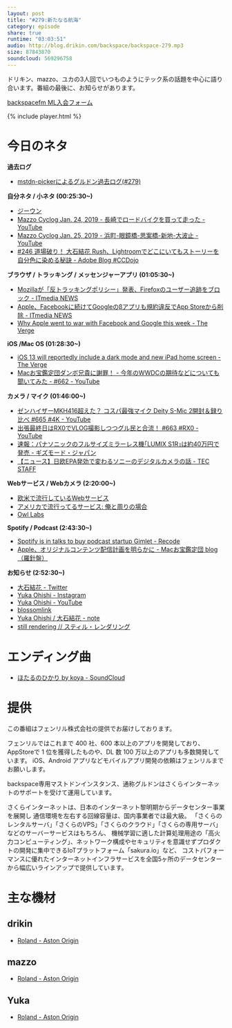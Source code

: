 ```yaml
---
layout: post
title: "#279:新たなる航海"
category: episode
share: true
runtime: "03:03:51"
audio: http://blog.drikin.com/backspace/backspace-279.mp3
size: 87843870
soundcloud: 569296758
---
```


ドリキン、mazzo、ユカの3人回でいつものようにテック系の話題を中心に語り合います。番組の最後に、お知らせがあります。

[backspacefm ML入会フォーム](http://backspace.us11.list-manage.com/subscribe?u=09c933bd3997c1d16dbed156a&id=84b6529b91)

{% include player.html %}


# 今日のネタ
**過去ログ**
* [mstdn-pickerによるグルドン過去ログ(#279)](https://rbtnn.github.io/mstdn-picker/?instance=mstdn.guru&since_id=101520716041939448&max_id=101521498858724795)

**自分ネタ / 小ネタ (00:25:30~)**
* [ジーウン](https://twitter.com/zhiyuntechjapan/status/1089788641134620673?s=12)
* [Mazzo Cyclog Jan. 24, 2019 - 長崎でロードバイクを買って走った - YouTube](https://www.youtube.com/watch?v=HcwCqfOZls8)
* [Mazzo Cyclog Jan. 25, 2019 - 浜町-眼鏡橋-思案橋-新地-大波止 - YouTube](https://www.youtube.com/watch?v=e3BSF1pFQDc)
* [#246 道場破り！ 大石結花 Rush、Lightroomでどこにいてもストーリーを自分色に染める秘訣 - Adobe Blog #CCDojo](https://blogs.adobe.com/japan/cc-cdojo-246-yukaohishi-premiere-rush-lightroom/)

**ブラウザ / トラッキング / メッセンジャーアプリ (01:05:30~)**
* [Mozillaが「反トラッキングポリシー」発表、Firefoxのユーザー追跡をブロック - ITmedia NEWS](http://www.itmedia.co.jp/news/articles/1901/29/news061.html)
* [Apple、Facebookに続けてGoogleのβアプリも規約違反でApp Storeから削除 - ITmedia NEWS](http://www.itmedia.co.jp/news/articles/1902/01/news068.html)
* [Why Apple went to war with Facebook and Google this week - The Verge](https://www.theverge.com/2019/2/1/18205960/apple-facebook-google-app-store-pull-blocked-vergecast-339)

**iOS /Mac OS (01:28:30~)**
* [iOS 13 will reportedly include a dark mode and new iPad home screen - The Verge](https://www.theverge.com/2019/1/30/18204230/apple-ios-13-dark-mode-ipad-home-screen-features-rumors)
* [Macお宝鑑定団ダンボ兄貴に謝罪！ - 今年のWWDCの期待などについても聞いてみた - #662 - YouTube](https://www.youtube.com/watch?v=qRb9_PWhwHQ)

**カメラ / マイク (01:46:00~)**
* [ゼンハイザーMKH416超えた？ コスパ最強マイク Deity S-Mic 2開封＆録り比べ #665 #4K - YouTube](https://www.youtube.com/watch?v=LIQPXo4zQ5k)
* [出張最終日はRX0でVLOG撮影しつつグル民と合流！ #663 #RX0 - YouTube](https://www.youtube.com/watch?v=uo79nr2-77k)
* [速報：パナソニックのフルサイズミラーレス機｢LUMIX S1R｣は約40万円で発売 - ギズモード・ジャパン](https://www.gizmodo.jp/2019/02/lumix-s1-s1r.html)
* [【ニュース】日欧EPA発効で変わるソニーのデジタルカメラの話 - TEC STAFF](http://tecstaff.jp/2019-02-01_epa.html)

**Webサービス / Webカメラ (2:20:00~)**
* [欧米で流行しているWebサービス](https://anond.hatelabo.jp/20181129233609)
* [アメリカで流行ってるサービス: 俺と周りの場合](https://anond.hatelabo.jp/20190202071054)
* [Owl Labs](https://www.owllabs.com/)

**Spotify / Podcast (2:43:30~)**
* [Spotify is in talks to buy podcast startup Gimlet - Recode](https://www.recode.net/2019/2/1/18207198/spotify-gimlet-podcast-acquisition)
* [Apple、オリジナルコンテンツ配信計画を明らかに - Macお宝鑑定団 blog（羅針盤）](http://www.macotakara.jp/blog/news/entry-36770.html)

**お知らせ (2:52:30~)**
* [大石結花 - Twitter](https://twitter.com/yukaohishi)
* [Yuka Ohishi - Instagram](https://www.instagram.com/0oyukao0/)
* [Yuka Ohishi - YouTube](https://www.youtube.com/blossomlinkme)
* [blossomlink](http://blossomlink.me/)
* [Yuka Ohishi / 大石結花 - note](https://note.mu/yukaohishi)
* [still rendering // スティル・レンダリング](https://anchor.fm/stillrendering)

# エンディング曲
* [ほたるのひかり by koya - SoundCloud](https://soundcloud.com/koya/k4c8wt9mkrnk)

# 提供

この番組はフェンリル株式会社の提供でお届けしております。

フェンリルではこれまで 400 社、600 本以上のアプリを開発しており、AppStoreで 1 位を獲得したものや、DL 数 100 万以上のアプリも多数開発しています。
iOS、Android アプリなどモバイルアプリ開発の依頼はフェンリルまでお願いします。

backspace専用マストドンインスタンス、通称グルドンはさくらインターネットのサポートを受けて運用しています。

さくらインターネットは、日本のインターネット黎明期からデータセンター事業を展開し
通信環境を左右する回線容量は、国内事業者では最大級。
「さくらのレンタルサーバ」「さくらのVPS」「さくらのクラウド」「さくらの専用サーバ」などのサーバーサービスはもちろん、
機械学習に適した計算処理用途の「高火力コンピューティング」、ネットワーク構成やセキュリティを意識せずプロダクトの開発に集中できるIoTプラットフォーム「sakura.io」など、
コストパフォーマンスに優れたインターネットインフラサービスを全国5ヶ所のデータセンターから幅広いラインアップで提供しています。

# 主な機材

## drikin
* [Roland - Aston Origin](http://amzn.asia/1OwAZ0w)

## mazzo
* [Roland - Aston Origin](http://amzn.asia/1OwAZ0w)

## Yuka
* [Roland - Aston Origin](http://amzn.asia/1OwAZ0w)
